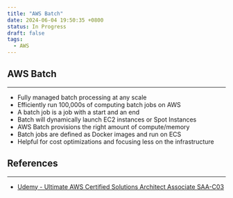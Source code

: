 ```yaml
---
title: "AWS Batch"
date: 2024-06-04 19:50:35 +0800
status: In Progress
draft: false
tags:
  - AWS
---
```

## AWS Batch
---
- Fully managed batch processing at any scale
- Efficiently run 100,000s of computing batch jobs on AWS
- A batch job is a job with a start and an end
- Batch will dynamically launch EC2 instances or Spot Instances
- AWS Batch provisions the right amount of compute/memory
- Batch jobs are defined as Docker images and run on ECS
- Helpful for cost optimizations and focusing less on the infrastructure

## References
---
- [Udemy - Ultimate AWS Certified Solutions Architect Associate SAA-C03](https://www.udemy.com/course/aws-certified-solutions-architect-associate-saa-c03)
